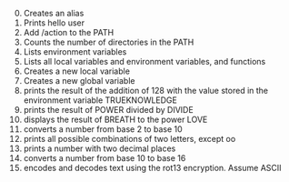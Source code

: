 0. Creates an alias
1. Prints hello user
2. Add /action to the PATH
3. Counts the number of directories in the PATH
4. Lists environment variables
5. Lists all local variables and environment variables, and functions
6. Creates a new local variable
7. Creates a new global variable
8. prints the result of the addition of 128 with the value stored in the environment variable TRUEKNOWLEDGE
9. prints the result of POWER divided by DIVIDE
10. displays the result of BREATH to the power LOVE
11. converts a number from base 2 to base 10
12. prints all possible combinations of two letters, except oo
13. prints a number with two decimal places
14. converts a number from base 10 to base 16
15. encodes and decodes text using the rot13 encryption. Assume ASCII
